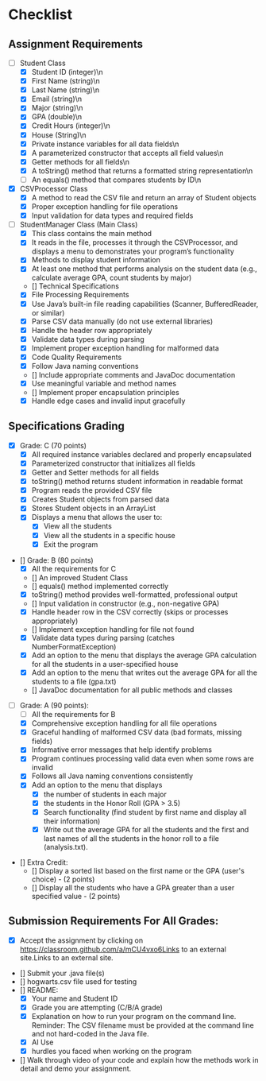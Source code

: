 # Checklist
## Assignment Requirements
- [ ] Student Class
    - [x] Student ID (integer)\n
    - [x] First Name (string)\n
    - [x] Last Name (string)\n
    - [x] Email (string)\n
    - [x] Major (string)\n
    - [x] GPA (double)\n
    - [x] Credit Hours (integer)\n
    - [x] House (String)\n
    - [x] Private instance variables for all data fields\n
    - [x] A parameterized constructor that accepts all field values\n
    - [x] Getter methods for all fields\n
    - [x] A toString() method that returns a formatted string representation\n
    - [ ] An equals() method that compares students by ID\n

- [x] CSVProcessor Class
    - [x] A method to read the CSV file and return an array of Student objects
    - [x] Proper exception handling for file operations
    - [x] Input validation for data types and required fields

- [ ] StudentManager Class (Main Class)
    - [x] This class contains the main method
    - [x] It reads in the file, processes it through the CSVProcessor, and displays a menu to demonstrates your program’s functionality
    - [x] Methods to display student information
    - [x] At least one method that performs analysis on the student data (e.g., calculate average GPA, count students by major)
    - [] Technical Specifications
    - [x] File Processing Requirements
    - [x] Use Java’s built-in file reading capabilities (Scanner, BufferedReader, or similar)
    - [x] Parse CSV data manually (do not use external libraries)
    - [x] Handle the header row appropriately
    - [x] Validate data types during parsing
    - [x] Implement proper exception handling for malformed data
    - [x] Code Quality Requirements
    - [x] Follow Java naming conventions
    - [] Include appropriate comments and JavaDoc documentation
    - [x] Use meaningful variable and method names
    - [] Implement proper encapsulation principles
    - [x] Handle edge cases and invalid input gracefully

## Specifications Grading
- [x] Grade: C (70 points)
    - [x] All required instance variables declared and properly encapsulated
    - [x] Parameterized constructor that initializes all fields
    - [x] Getter and Setter methods for all fields
    - [x] toString() method returns student information in readable format
    - [x] Program reads the provided CSV file
    - [x] Creates Student objects from parsed data
    - [x] Stores Student objects in an ArrayList
    - [x] Displays a menu that allows the user to:
        - [x] View all the students
        - [x] View all the students in a specific house
        - [x] Exit the program

- [] Grade: B (80 points)
    - [x] All the requirements for C
    - [] An improved Student Class
    - [] equals() method implemented correctly
    - [x] toString() method provides well-formatted, professional output
    - [] Input validation in constructor (e.g., non-negative GPA)
    - [x] Handle header row in the CSV correctly (skips or processes appropriately)
    - [] Implement exception handling for file not found
    - [x] Validate data types during parsing (catches NumberFormatException)
    - [x] Add an option to the menu that displays the average GPA calculation for all the students in a user-specified house
    - [x] Add an option to the menu that writes out the average GPA for all the students to a file (gpa.txt)
    - [] JavaDoc documentation for all public methods and classes

- [ ] Grade: A (90 points):
    - [ ] All the requirements for B
    - [x] Comprehensive exception handling for all file operations
    - [x] Graceful handling of malformed CSV data (bad formats, missing fields)
    - [x] Informative error messages that help identify problems
    - [x] Program continues processing valid data even when some rows are invalid
    - [x] Follows all Java naming conventions consistently
    - [x] Add an option to the menu that displays
        - [x] the number of students in each major
        - [x] the students in the Honor Roll (GPA > 3.5)
        - [x] Search functionality (find student by first name and display all their information)
        - [x] Write out the average GPA for all the students and the first and last names of all the students in the honor roll to a file (analysis.txt).

- [] Extra Credit:
    - [] Display a sorted list based on the first name or the GPA (user's choice) - (2 points)
    - [] Display all the students who have a GPA greater than a user specified value - (2 points)

## Submission Requirements For All Grades:
- [x] Accept the assignment by clicking on https://classroom.github.com/a/mCU4vxo6Links to an external site.Links to an external site.
- [] Submit your .java file(s)
- [] hogwarts.csv file used for testing
- [] README:
    - [x] Your name and Student ID
    - [x] Grade you are attempting (C/B/A grade)
    - [x] Explanation on how to run your program on the command line. Reminder: The CSV filename must be provided at the command line and not hard-coded in the Java file.
    - [x] AI Use
    - [x] hurdles you faced when working on the program
- [] Walk through video of your code and explain how the methods work in detail and demo your assignment.
